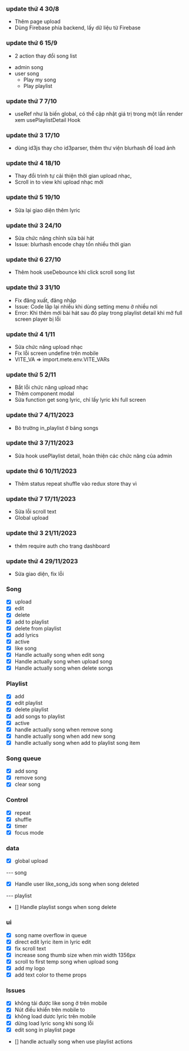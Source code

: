### update thứ 4 30/8

-  Thêm page upload
-  Dùng Firebase phía backend, lấy dữ liệu từ Firebase

### update thứ 6 15/9

-  2 action thay đổi song list

*  admin song
*  user song
   -  Play my song
   -  Play playlist

### update thứ 7 7/10

-  useRef như là biến global, có thể cập nhật giá trị trong một lần render xem usePlaylistDetail Hook

### update thứ 3 17/10

-  dùng id3js thay cho id3parser, thêm thư viện blurhash để load ảnh

### update thứ 4 18/10

-  Thay đổi trình tự cải thiện thời gian upload nhạc,
-  Scroll in to view khi upload nhạc mới

### update thứ 5 19/10

-  Sửa lại giao diện thêm lyric

### update thứ 3 24/10

-  Sửa chức năng chỉnh sửa bài hát
-  Issue: blurhash encode chạy tồn nhiều thời gian

### update thứ 6 27/10

-  Thêm hook useDebounce khi click scroll song list

### update thứ 3 31/10

-  Fix đăng xuất, đăng nhập
-  Issue: Code lăp lại nhiều khi dùng setting menu ở nhiều nơi
-  Error: Khi thêm mới bài hát sau đó play trong playlist detail khi mở full screen player bị lỗi

### update thứ 4 1/11

-  Sửa chức năng upload nhạc
-  Fix lỗi screen undefine trên mobile
-  VITE_VA => import.mete.env.VITE_VARs

### update thứ 5 2/11

-  Bắt lỗi chức năng upload nhạc
-  Thêm component modal
-  Sửa function get song lyric, chỉ lấy lyric khi full screen

### update thứ 7 4/11/2023

-  Bỏ trường in_playlist ở bảng songs

### update thứ 3 7/11/2023

-  Sửa hook usePlaylist detail, hoàn thiện các chức năng của admin

### update thứ 6 10/11/2023

-  Thêm status repeat shuffle vào redux store thay vì

### update thứ 7 17/11/2023

-  Sửa lỗi scroll text
-  Global upload

### update thứ 3 21/11/2023

-  thêm require auth cho trang dashboard

### update thứ 4 29/11/2023
- Sửa giao diện, fix lỗi

### Song

-  [x] upload
-  [x] edit
-  [x] delete
-  [x] add to playlist
-  [x] delete from playlist
-  [x] add lyrics
-  [x] active
-  [x] like song
-  [x] Handle actually song when edit song
-  [x] Handle actually song when upload song
-  [x] Handle actually song when delete songs

### Playlist

-  [x] add
-  [x] edit playlist
-  [x] delete playlist
-  [x] add songs to playlist
-  [x] active
-  [x] handle actually song when remove song
-  [x] handle actually song when add new song
-  [x] handle actually song when add to playlist song item

### Song queue

-  [x] add song
-  [x] remove song
-  [x] clear song

### Control

-  [x] repeat
-  [x] shuffle
-  [x] timer
-  [x] focus mode

### data

-  [x] global upload

--- song
-  [x] Handle user like_song_ids song when song deleted

--- playlist
-  [] Handle playlist songs when song delete

### ui

-  [x] song name overflow in queue
-  [x] direct edit lyric item in lyric edit
-  [x] fix scroll text
-  [x] increase song thumb size when min width 1356px
-  [x] scroll to first temp song when upload song
-  [x] add my logo
-  [x] add text color to theme props

### Issues

-  [x] không tải được like song ở trên mobile
-  [x] Nút điều khiển trên mobile to
-  [x] không load dươc lyric trên mobile
-  [x] dừng load lyric song khi song lỗi
-  [x] edit song in playlist page
-  [] handle actually song when use playlist actions
